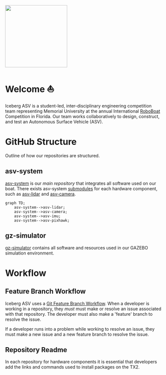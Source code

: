
<img src="https://user-images.githubusercontent.com/92492605/201941889-f4a18508-506d-4b2e-bd12-ac9e4553c2b9.png" width="200" height="200" />

# Welcome :boat:
Iceberg ASV is a student-led, inter-disciplinary engineering competition team representing Memorial University at the annual International [RoboBoat](https://robonation.org/programs/roboboat/) Competition in Florida. Our team works collaboratively to design, construct, and test an Autonomous Surface Vehicle (ASV). 

# GitHub Structure
Outline of how our repositories are structured.

## asv-system
[asv-system](https://github.com/IcebergASV/asv) is our *main repository* that integrates all software used on our boat. There exists asv-system [submodules](https://www.atlassian.com/git/tutorials/git-submodule) for each hardware component, such as [asv-lidar](https://github.com/IcebergASV/asv-lidar) and [asv-camera](https://github.com/IcebergASV/asv-camera). 

``` mermaid
graph TD;
    asv-system-->asv-lidar;
    asv-system-->asv-camera;
    asv-system-->asv-imu;
    asv-system-->asv-pixhawk;
```

## gz-simulator
[gz-simulator](https://github.com/IcebergASV/gz-simulator) contains all software and resources used in our GAZEBO simulation environment.

# Workflow 
## Feature Branch Workflow
Iceberg ASV uses a [Git Feature Branch Workflow](https://www.atlassian.com/git/tutorials/comparing-workflows/feature-branch-workflow). When a developer is working in a repository, they *must* must make or resolve an issue associated with that repository. The developer must also make a 'feature' branch to resolve the issue. 

If a developer runs into a problem while working to resolve an issue, they must make a new issue and a new feature branch to resolve the issue.

## Repository Readme
In each repository for hardware components it is essential that developers add the links and commands used to install packages on the TX2.
